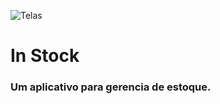 
![Telas](https://raw.githubusercontent.com/Deathset/Mercado/master/Telas_InStock.png)

# **In Stock**

### Um aplicativo para gerencia de estoque.
